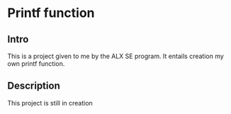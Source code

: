 # Printf function
## Intro
This is a project given to me by the ALX SE program. It entails creation my own printf function.

## Description
This project is still in creation
